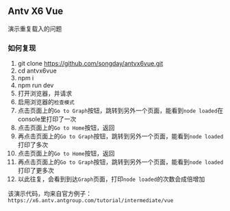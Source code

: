 ## Antv X6 Vue
演示重复载入的问题

### 如何复现
1. git clone https://github.com/songday/antvx6vue.git
2. cd antvx6vue
3. npm i
4. npm run dev
5. 打开浏览器，并请求
6. 启用浏览器的`检查模式`
7. 点击页面上的`Go to Graph`按钮，跳转到另外一个页面，能看到`node loaded`在console里打印了一次
8. 点击页面上的`Go to Home`按钮，返回
9. 再点击页面上的`Go to Graph`按钮，跳转到另外一个页面，能看到`node loaded`打印了多次
10. 点击页面上的`Go to Home`按钮，返回
11. 再点击页面上的`Go to Graph`按钮，跳转到另外一个页面，能看到`node loaded`打印了更多次
12. 以此往复，会看到到达`Graph`页面，打印`node loaded`的次数会成倍增加

该演示代码，均来自官方例子：`https://x6.antv.antgroup.com/tutorial/intermediate/vue`
